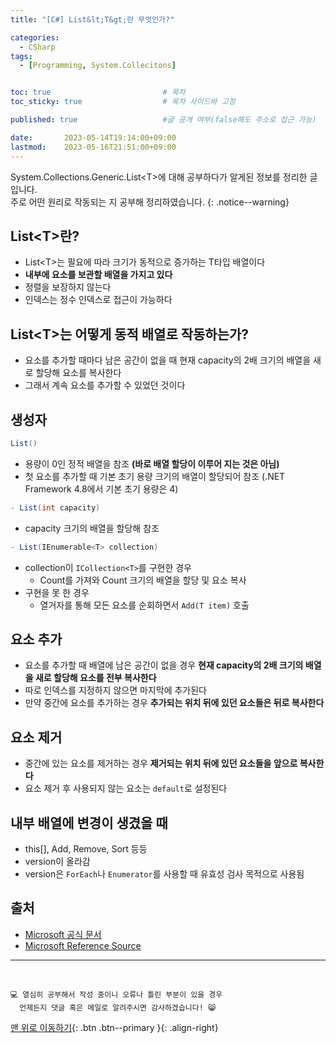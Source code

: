 ```yaml
---
title: "[C#] List&lt;T&gt;란 무엇인가?"

categories:
  - CSharp
tags:
  - [Programming, System.Collecitons]


toc: true                         # 목차
toc_sticky: true                  # 목차 사이드바 고정

published: true                   #글 공개 여부(false해도 주소로 접근 가능)

date:       2023-05-14T19:14:00+09:00
lastmod:    2023-05-16T21:51:00+09:00
---
```


<!-- description : 25자에서 160자 사이 -->
System.Collections.Generic.List&lt;T&gt;에 대해 공부하다가 알게된 정보를 정리한 글입니다.<br>
주로 어떤 원리로 작동되는 지 공부해 정리하였습니다.
{: .notice--warning}

## List&lt;T&gt;란?

- List&lt;T&gt;는 필요에 따라 크기가 동적으로 증가하는 T타입 배열이다
- **내부에 요소를 보관할 배열을 가지고 있다**
- 정렬을 보장하지 않는다
- 인덱스는 정수 인덱스로 접근이 가능하다

## List&lt;T&gt;는 어떻게 동적 배열로 작동하는가?

- 요소를 추가할 때마다 남은 공간이 없을 때 현재 capacity의 2배 크기의 배열을 새로 할당해 요소를 복사한다
- 그래서 계속 요소를 추가할 수 있었던 것이다

## 생성자

```c#
List()
```

- 용량이 0인 정적 배열을 참조 **(바로 배열 할당이 이루어 지는 것은 아님)**
- 첫 요소를 추가할 때 기본 초기 용량 크기의 배열이 할당되어 참조 (.NET Framework 4.8에서 기본 초기 용량은 4)

```c#
- List(int capacity)
```

- capacity 크기의 배열을 할당해 참조

```c#
- List(IEnumerable<T> collection)
```

- collection이 `ICollection<T>`를 구현한 경우
  - Count를 가져와 Count 크기의 배열을 할당 및 요소 복사
- 구현을 못 한 경우
  - 열거자를 통해 모든 요소를 순회하면서 `Add(T item)` 호출

## 요소 추가

- 요소를 추가할 때 배열에 남은 공간이 없을 경우 **현재 capacity의 2배 크기의 배열을 새로 할당해 요소를 전부 복사한다**
- 따로 인덱스를 지정하지 않으면 마지막에 추가된다
- 만약 중간에 요소를 추가하는 경우 **추가되는 위치 뒤에 있던 요소들은 뒤로 복사한다**

## 요소 제거

- 중간에 있는 요소를 제거하는 경우 **제거되는 위치 뒤에 있던 요소들을 앞으로 복사한다**
- 요소 제거 후 사용되지 않는 요소는 `default`로 설정된다

## 내부 배열에 변경이 생겼을 때

- this[], Add, Remove, Sort 등등
- version이 올라감
- version은 `ForEach`나 `Enumerator`를 사용할 때 유효성 검사 목적으로 사용됨

## 출처

- [Microsoft 공식 문서](https://learn.microsoft.com/ko-kr/dotnet/api/system.collections.generic.list-1?view=net-7.0)
- [Microsoft Reference Source](https://referencesource.microsoft.com/#mscorlib/system/collections/generic/list.cs)

***
<br>

    💻 열심히 공부해서 작성 중이니 오류나 틀린 부분이 있을 경우 
      언제든지 댓글 혹은 메일로 알려주시면 감사하겠습니다! 😸


[맨 위로 이동하기](#){: .btn .btn--primary }{: .align-right}